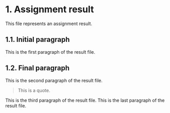 
# 1. Assignment result
This file represents an assignment result.

## 1.1. Initial paragraph
This is the first paragraph of the result file.

## 1.2. Final paragraph
This is the second paragraph of the result file.
> This is a quote.

This is the third paragraph of the result file.
This is the last paragraph of the result file.
